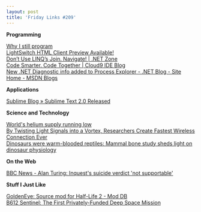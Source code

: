```yaml
---
layout: post
title: 'Friday Links #209'
---
```

**Programming**

[Why I still program](http://lemire.me/blog/archives/2011/06/06/why-i-still-program/)   
[LightSwitch HTML Client Preview Available!](http://blogs.msdn.com/b/bethmassi/archive/2012/06/26/lightswitch-html-client-preview-available.aspx)   
[Don’t Use LINQ’s Join. Navigate! | .NET Zone](http://dotnet.dzone.com/articles/don%E2%80%99t-use-linq%E2%80%99s-join-navigate)   
[Code Smarter. Code Together | Cloud9 IDE Blog](http://c9.io/site/blog/2012/06/cloud9ide-new-features/)   
[New .NET Diagnostic info added to Process Explorer - .NET Blog - Site Home - MSDN Blogs](http://blogs.msdn.com/b/dotnet/archive/2012/06/26/new-net-diagnostic-info-added-to-process-explorer.aspx)

**Applications**

[Sublime Blog » Sublime Text 2.0 Released](http://www.sublimetext.com/blog/articles/sublime-text-2-0-released)

**Science and Technology**

[World's helium supply running low](http://www.digitaljournal.com/article/321439)   
[By Twisting Light Signals into a Vortex, Researchers Create Fastest Wireless Connection Ever](http://www.popsci.com/science/article/2012-06/twisting-signals-vortex-researchers-beam-25-terabits-data-second)   
[Dinosaurs were warm-blooded reptiles: Mammal bone study sheds light on dinosaur physiology](http://www.sciencedaily.com/releases/2012/06/120628130647.htm)

**On the Web**

[BBC News - Alan Turing: Inquest's suicide verdict 'not supportable'](http://www.bbc.co.uk/news/science-environment-18561092)

**Stuff I Just Like**

[GoldenEye: Source mod for Half-Life 2 - Mod DB](http://www.moddb.com/mods/goldeneye-source)   
[B612 Sentinel: The First Privately-Funded Deep Space Mission](http://www.popsci.com/technology/article/2012-06/first-privately-funded-deep-space-mission-will-chart-all-asteroids-inner-solar-system)
